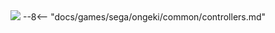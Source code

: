 <img class="header-logo" src="/img/sega/ongeki/brightmemory/logo.webp">
--8<-- "docs/games/sega/ongeki/common/controllers.md"